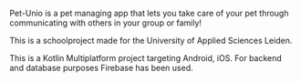 Pet-Unio is a pet managing app that lets you take care of your pet through communicating with others in your group or family!

This is a schoolproject made for the University of Applied Sciences Leiden.

This is a Kotlin Multiplatform project targeting Android, iOS. For backend and database purposes Firebase has been used.
